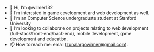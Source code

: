 - 👋 Hi, I’m @wilmer132
- 👀 I’m interested in game development and web development as well.
- 🌱 I’m an Computer Science undergraduate student at Stanford University.
- 💞️ I’m looking to collaborate on projects relating to web development (full-stack/front-end/back-end), mobile development, game development and education.
- 📫 How to reach me: email (zunalargowilmer@gmail.com).

<!---
wilmer132/wilmer132 is a ✨ special ✨ repository because its `README.md` (this file) appears on your GitHub profile.
You can click the Preview link to take a look at your changes.
--->
